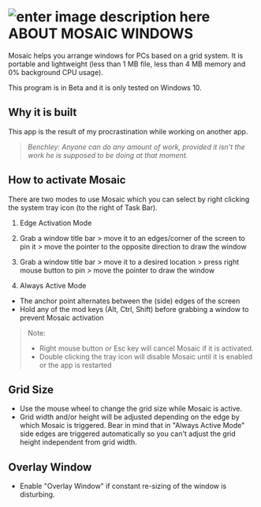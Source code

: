 ![enter image description here](https://raw.githubusercontent.com/baazoo/Mosaic/gh-pages/mosaic/mosaic.png)
ABOUT MOSAIC WINDOWS
====================
Mosaic helps you arrange windows for PCs based on a grid system. It is portable and lightweight (less than 1 MB file, less than 4 MB memory and 0% background CPU usage).

This program is in Beta and it is only tested on Windows 10.

Why it is built
--------------
This app is the result of my procrastination while working on another app.

> *Benchley:*
> *Anyone can do any amount of work, provided it isn’t the work he is supposed to be doing at that moment.*

How to activate Mosaic
-----------------------

There are two modes to use Mosaic which you can select by right clicking the system tray icon (to the right of Task Bar).

1. Edge Activation Mode
 1. Grab a window title bar > move it to an edges/corner of the screen to pin it > move the pointer to the opposite direction to draw the window
 2. Grab a window title bar > move it to a desired location > press right mouse button to pin > move the pointer to draw the window

2. Always Active Mode
 - The anchor point alternates between the (side) edges of the screen
 - Hold any of the mod keys (Alt, Ctrl, Shift) before grabbing a window to prevent Mosaic activation

> Note:
> 	 - Right mouse button or Esc key will cancel Mosaic if it is activated.
> 	 - Double clicking the tray icon will disable Mosaic until it is enabled or the app is restarted

 
Grid Size
---------
 - Use the mouse wheel to change the grid size while Mosaic is active. 
 - Grid width and/or height will be adjusted depending on the edge by which Mosaic is triggered. Bear in mind that in "Always Active Mode" side edges are triggered automatically so you can't adjust the grid height independent from grid width.

Overlay Window
--------------
 - Enable "Overlay Window" if constant re-sizing of the window is disturbing.
